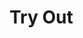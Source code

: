 # Try Out

<TryOut />

<script type="module">

const namespace = () => document.getElementById("namespace");
const packFormat = () => document.getElementById("pack_format");
const code = () => document.getElementById("code");
const filesDiv = () => document.querySelector(".files");
const versionDiv = () => document.getElementById("version");

async function waitLoad() {
    if (!versionDiv()) return await new Promise(resolve => setTimeout(() => waitLoad().then(resolve), 100));
}

async function main() {
    if (!window.pyodide) {
        console.log("Loading pyodide.");
        console.time("Loaded pyodide");
        window.pyodide = await loadPyodide();
        console.timeEnd("Loaded pyodide");
    }

    if (!pyodide.loadedPackages.radonmc) {
        console.log("Loading radon...");
        console.time("Loaded radon");
        if (!pyodide.loadedPackages.micropip) await pyodide.loadPackage("micropip");
        const pip = pyodide.pyimport("micropip");
        await pip.install("radonmc", { headers: { pragma: "no-cache", "cache-control": "no-cache" } });
        console.timeEnd("Loaded radon");
    }

    await waitLoad();

    const VERSION = pyodide.runPython(`from radon.utils import VERSION_RADON
VERSION_RADON`);
    versionDiv().innerText = "Radon v" + VERSION;

    namespace().addEventListener("input", updateCode);
    packFormat().addEventListener("input", updateCode);
    code().addEventListener("input", updateCode);
    code().addEventListener("keydown", e => {
        if (e.key === "Tab") {
            e.preventDefault();
            insertCode("    ");
        }
    });
}

function transpile(namespace, packFormat, code) {
    return pyodide.runPython(`import json
from radon.transpiler import Transpiler
from radon.dp_ast import parse_str
from radon.utils import reset_expr_id
from radon.error import RadonError

def main(namespace, packFormat, code):
    try:
        reset_expr_id()
        (statements, macros) = parse_str(code)
        transpiler = Transpiler(
            statements=statements,
            macros=macros,
            pack_namespace=namespace,
            pack_description="",
            pack_format=packFormat)

        return json.dumps(transpiler.get_datapack_files())
    except RadonError as e:
        return str(e)

main`)(namespace, packFormat * 1 || 48, code);
}

function updateCode() {
    code().style.height = "auto";
    code().style.height = code().scrollHeight + "px";

    for (const child of [...filesDiv().children]) {
        filesDiv().removeChild(child);
    }

    if (!code().value.trim()) return;

    let transpiled = transpile(namespace().value || "namespace", packFormat().value || "48", code().value);

    if (transpiled[0] != "{") {
        transpiled = transpiled.split(/(\x1b\[31m)|(\x1b\[4m)|(\x1b\[0m)/).filter(i => i);
        const error = document.createElement("div");
        error.classList.add("error");
        let colored = false;
        let underline = false;
        for (const t of transpiled) {
            if (t === "\x1b[31m") {
                colored = true;
                continue;
            }
            if (t === "\x1b[4m") {
                underline = true;
                continue;
            }
            if (t === "\x1b[0m") {
                colored = false;
                underline = false;
                continue;
            }

            const span = document.createElement("span");
            span.innerText = t;

            if (colored) span.style.color = "red";
            if (underline) span.style.textDecoration = "underline";

            error.appendChild(span);
        }
        filesDiv().appendChild(error);
        return;
    }

    const files = JSON.parse(transpiled);

    for (const filename in files) {
        const text = files[filename];
        const file = document.createElement("div");
        file.classList.add("file");

        const name = document.createElement("div");
        name.classList.add("filename");
        name.innerText = filename;
        file.appendChild(name);

        const content = document.createElement("div");
        content.classList.add("file-content");
        const content_code = document.createElement("textarea");
        content_code.readOnly = true;
        content_code.value = text.trim();
        requestAnimationFrame(() => content_code.style.height = content_code.scrollHeight + "px");
        content.appendChild(content_code);
        file.appendChild(content);

        filesDiv().appendChild(file);
    }
}

function insertCode(textToInsert) {
    const cursorPosition = code.selectionStart;

    const textBefore = code.value.substring(0, cursorPosition);
    const textAfter = code.value.substring(cursorPosition, code.value.length);

    code.value = textBefore + textToInsert + textAfter;

    code.selectionStart = cursorPosition + textToInsert.length;
    code.selectionEnd = code.selectionStart;
}

if (typeof document != "undefined") {
    eval(`import("https://cdn.jsdelivr.net/pyodide/v0.26.1/full/pyodide.js")`).then(main);
}
</script>